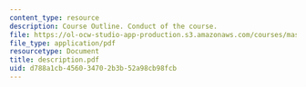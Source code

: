 ```yaml
---
content_type: resource
description: Course Outline. Conduct of the course.
file: https://ol-ocw-studio-app-production.s3.amazonaws.com/courses/mas-450-holographic-imaging-spring-2003/d788a1cb456034702b3b52a98cb98fcb_description.pdf
file_type: application/pdf
resourcetype: Document
title: description.pdf
uid: d788a1cb-4560-3470-2b3b-52a98cb98fcb
---
```

